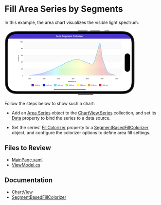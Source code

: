 # Fill Area Series by Segments

In this example, the area chart visualizes the visible light spectrum.

<img src="./img/area-series-segment-colorizer.png" width="85%" alt="Area series with custom fill"/>

Follow the steps below to show such a chart:

* Add an [Area Series](https://docs.devexpress.com/MAUI/DevExpress.Maui.Charts.AreaSeries) object to the [ChartView.Series](https://docs.devexpress.com/MAUI/DevExpress.Maui.Charts.ChartView.Series) collection, and set its [Data](https://docs.devexpress.com/MAUI/DevExpress.Maui.Charts.XYSeries.Data) property to bind the series to a data source.

* Set the series' [FillColorizer](https://docs.devexpress.com/MAUI/DevExpress.Maui.Charts.AreaSeries.FillColorizer) property to a [SegmentBasedFillColorizer](https://docs.devexpress.com/MAUI/DevExpress.Maui.Charts.SegmentBasedFillColorizer) object, and configure the colorizer options to define area fill settings.

<!-- default file list -->
## Files to Review

* [MainPage.xaml](./MainPage.xaml)
* [ViewModel.cs](./ViewModel.cs)
<!-- default file list end -->

## Documentation

* [ChartView](https://docs.devexpress.com/MAUI/DevExpress.Maui.Charts.ChartView)
* [SegmentBasedFillColorizer](https://docs.devexpress.com/MAUI/DevExpress.Maui.Charts.SegmentBasedFillColorizer)
